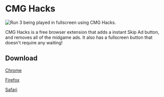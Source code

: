 # CMG Hacks
![Run 3 being played in fullscreen using CMG Hacks.](https://lh3.googleusercontent.com/ZfxFuhHw-19LmndeIS5Vldwg4mzvE1rGsKBDCEHtcAwQVhq8TeNyjVe_QifgrO2JApmp6uMz3a6XCpDhicbIX6mzTQ=w640-h400-e365-rj-sc0x00ffffff)

CMG Hacks is a free browser extension that adds a instant Skip Ad button, and removes all of the midgame ads. It also has a fullscreen button that doesn't require any waiting!

## Download
[Chrome](https://chrome.google.com/webstore/detail/cmg-hacks/amfkjkkmmmefdhndgefeeeeaoiajbmea)

[Firefox](https://addons.mozilla.org/en-CA/firefox/addon/cmg-hacks/)

[Safari](https://math-boy11.github.io/CMG-Hacks/safari/CMG%20Hacks.dmg)